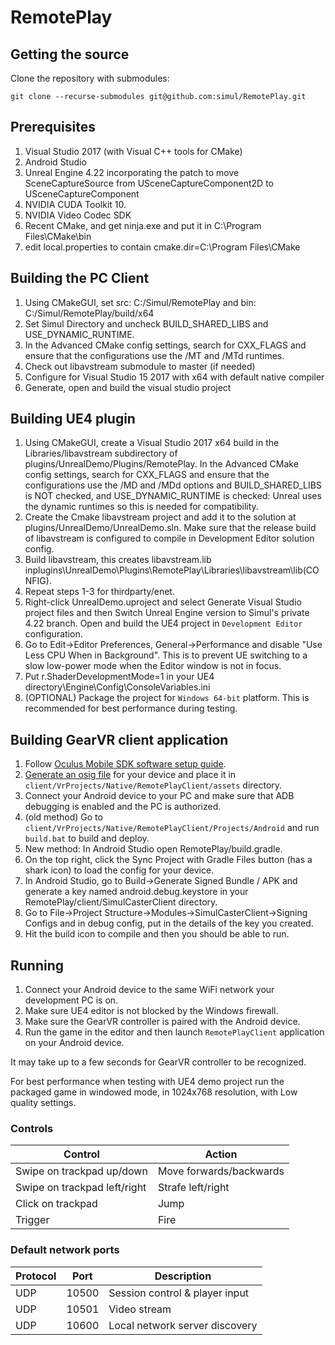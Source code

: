 # RemotePlay

## Getting the source

Clone the repository with submodules:

    git clone --recurse-submodules git@github.com:simul/RemotePlay.git

## Prerequisites

1. Visual Studio 2017 (with Visual C++ tools for CMake)
2. Android Studio
3. Unreal Engine 4.22 incorporating the patch to move SceneCaptureSource from USceneCaptureComponent2D to USceneCaptureComponent
4. NVIDIA CUDA Toolkit 10.
5. NVIDIA Video Codec SDK
6. Recent CMake, and get ninja.exe and put it in C:\Program Files\CMake\bin
7. edit local.properties to contain cmake.dir=C\:\\Program Files\\CMake

## Building the PC Client

1. Using CMakeGUI, set src: C:/Simul/RemotePlay and bin: C:/Simul/RemotePlay/build/x64
2. Set Simul Directory and uncheck BUILD_SHARED_LIBS and USE_DYNAMIC_RUNTIME.
3. In the Advanced CMake config settings, search for CXX_FLAGS and ensure that the configurations use the /MT and /MTd runtimes.
4. Check out libavstream submodule to master (if needed)
5. Configure for Visual Studio 15 2017 with x64 with default native compiler
6. Generate, open and build the visual studio project

## Building UE4 plugin

1. Using CMakeGUI, create a Visual Studio 2017 x64 build in the Libraries/libavstream subdirectory of plugins/UnrealDemo/Plugins/RemotePlay. In the Advanced CMake config settings, search for CXX_FLAGS and ensure that the configurations use the /MD and /MDd options and BUILD_SHARED_LIBS is NOT checked, and USE_DYNAMIC_RUNTIME is checked: Unreal uses the dynamic runtimes so this is needed for compatibility.
2. Create the Cmake libavstream project and add it to the solution at plugins/UnrealDemo/UnrealDemo.sln. Make sure that the release build of libavstream is configured to compile in Development Editor solution config.
3. Build libavstream, this creates libavstream.lib inplugins\UnrealDemo\Plugins\RemotePlay\Libraries\libavstream\lib\(CONFIG).
4. Repeat steps 1-3 for thirdparty/enet.
5. Right-click UnrealDemo.uproject and select Generate Visual Studio project files and then Switch Unreal Engine version to Simul's private 4.22 branch. Open and build the UE4 project in `Development Editor` configuration.
6. Go to Edit->Editor Preferences, General->Performance and disable "Use Less CPU When in Background". This is to prevent UE switching to a slow low-power mode when the Editor window is not in focus.
7. Put r.ShaderDevelopmentMode=1 in your UE4 directory\Engine\Config\ConsoleVariables.ini
8. (OPTIONAL) Package the project for `Windows 64-bit` platform. This is recommended for best performance during testing.

## Building GearVR client application

1. Follow [Oculus Mobile SDK software setup guide](https://developer.oculus.com/documentation/mobilesdk/latest/concepts/mobile-studio-setup-android/).
2. [Generate an osig file](https://dashboard.oculus.com/tools/osig-generator/) for your device and place it in `client/VrProjects/Native/RemotePlayClient/assets` directory.
3. Connect your Android device to your PC and make sure that ADB debugging is enabled and the PC is authorized.
4. (old method) Go to `client/VrProjects/Native/RemotePlayClient/Projects/Android` and run `build.bat` to build and deploy.
5. New method: In Android Studio open RemotePlay/build.gradle.
6. On the top right, click the Sync Project with Gradle Files button (has a shark icon) to load the config for your device.
7. In Android Studio, go to Build->Generate Signed Bundle / APK and generate a key named android.debug.keystore in your RemotePlay/client/SimulCasterClient directory.
8. Go to File->Project Structure->Modules->SimulCasterClient->Signing Configs and in debug config, put in the details of the key you created. 
9. Hit the build icon to compile and then you should be able to run.

## Running

1. Connect your Android device to the same WiFi network your development PC is on.
2. Make sure UE4 editor is not blocked by the Windows firewall.
3. Make sure the GearVR controller is paired with the Android device.
4. Run the game in the editor and then launch `RemotePlayClient` application on your Android device.

It may take up to a few seconds for GearVR controller to be recognized.

For best performance when testing with UE4 demo project run the packaged game in windowed mode, in 1024x768 resolution, with Low quality settings.

### Controls

| Control | Action |
|--|--|
| Swipe on trackpad up/down | Move forwards/backwards |
| Swipe on trackpad left/right | Strafe left/right |
| Click on trackpad | Jump |
| Trigger | Fire |

### Default network ports

| Protocol | Port  | Description |
| ---------|-------|-------------|
| UDP      | 10500 | Session control & player input
| UDP      | 10501 | Video stream
| UDP      | 10600 | Local network server discovery
